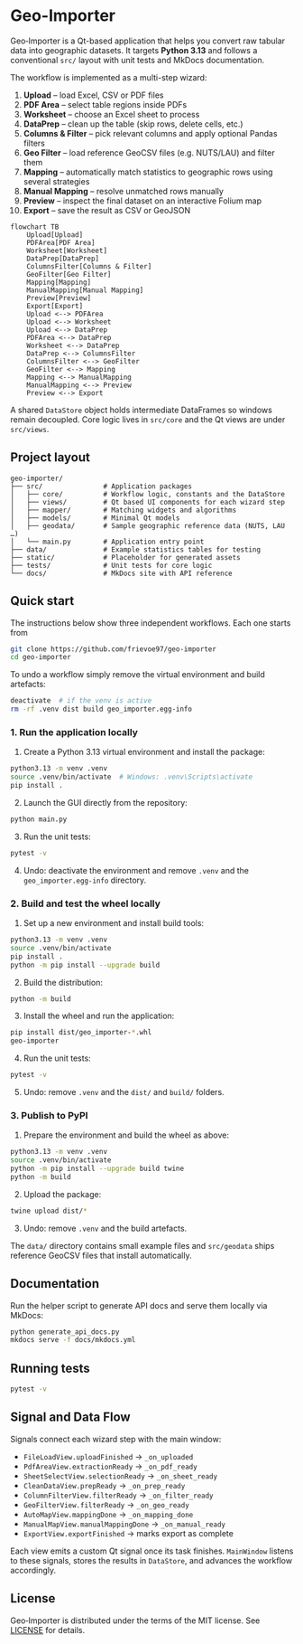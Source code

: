 # Geo-Importer

Geo‑Importer is a Qt-based application that helps you convert raw tabular data into geographic datasets. It targets **Python 3.13** and follows a conventional `src/` layout with unit tests and MkDocs documentation.

The workflow is implemented as a multi-step wizard:

1. **Upload** – load Excel, CSV or PDF files
2. **PDF Area** – select table regions inside PDFs
3. **Worksheet** – choose an Excel sheet to process
4. **DataPrep** – clean up the table (skip rows, delete cells, etc.)
5. **Columns & Filter** – pick relevant columns and apply optional Pandas filters
6. **Geo Filter** – load reference GeoCSV files (e.g. NUTS/LAU) and filter them
7. **Mapping** – automatically match statistics to geographic rows using several strategies
8. **Manual Mapping** – resolve unmatched rows manually
9. **Preview** – inspect the final dataset on an interactive Folium map
10. **Export** – save the result as CSV or GeoJSON

```mermaid
flowchart TB
    Upload[Upload]
    PDFArea[PDF Area]
    Worksheet[Worksheet]
    DataPrep[DataPrep]
    ColumnsFilter[Columns & Filter]
    GeoFilter[Geo Filter]
    Mapping[Mapping]
    ManualMapping[Manual Mapping]
    Preview[Preview]
    Export[Export]
    Upload <--> PDFArea
    Upload <--> Worksheet
    Upload <--> DataPrep
    PDFArea <--> DataPrep
    Worksheet <--> DataPrep
    DataPrep <--> ColumnsFilter
    ColumnsFilter <--> GeoFilter
    GeoFilter <--> Mapping
    Mapping <--> ManualMapping
    ManualMapping <--> Preview
    Preview <--> Export
```

A shared `DataStore` object holds intermediate DataFrames so windows remain decoupled. Core logic lives in `src/core` and the Qt views are under `src/views`.

## Project layout

```text
geo-importer/
├── src/               # Application packages
│   ├── core/          # Workflow logic, constants and the DataStore
│   ├── views/         # Qt based UI components for each wizard step
│   ├── mapper/        # Matching widgets and algorithms
│   ├── models/        # Minimal Qt models
│   ├── geodata/       # Sample geographic reference data (NUTS, LAU …)
│   └── main.py        # Application entry point
├── data/              # Example statistics tables for testing
├── static/            # Placeholder for generated assets
├── tests/             # Unit tests for core logic
└── docs/              # MkDocs site with API reference
```

## Quick start

The instructions below show three independent workflows.  Each one starts from

```bash
git clone https://github.com/frievoe97/geo-importer
cd geo-importer
```

To undo a workflow simply remove the virtual environment and build artefacts:

```bash
deactivate  # if the venv is active
rm -rf .venv dist build geo_importer.egg-info
```

### 1. Run the application locally

1. Create a Python 3.13 virtual environment and install the package:

```bash
python3.13 -m venv .venv
source .venv/bin/activate  # Windows: .venv\Scripts\activate
pip install .
```

2. Launch the GUI directly from the repository:

```bash
python main.py
```

3. Run the unit tests:

```bash
pytest -v
```

4. Undo: deactivate the environment and remove `.venv` and the `geo_importer.egg-info` directory.

### 2. Build and test the wheel locally

1. Set up a new environment and install build tools:

```bash
python3.13 -m venv .venv
source .venv/bin/activate
pip install .
python -m pip install --upgrade build
```

2. Build the distribution:

```bash
python -m build
```

3. Install the wheel and run the application:

```bash
pip install dist/geo_importer-*.whl
geo-importer
```

4. Run the unit tests:

```bash
pytest -v
```

5. Undo: remove `.venv` and the `dist/` and `build/` folders.

### 3. Publish to PyPI

1. Prepare the environment and build the wheel as above:

```bash
python3.13 -m venv .venv
source .venv/bin/activate
python -m pip install --upgrade build twine
python -m build
```

2. Upload the package:

```bash
twine upload dist/*
```

3. Undo: remove `.venv` and the build artefacts.

The `data/` directory contains small example files and `src/geodata` ships
reference GeoCSV files that install automatically.

## Documentation

Run the helper script to generate API docs and serve them locally via MkDocs:

```bash
python generate_api_docs.py
mkdocs serve -f docs/mkdocs.yml
```

## Running tests

```bash
pytest -v
```

## Signal and Data Flow

Signals connect each wizard step with the main window:

- `FileLoadView.uploadFinished` → `_on_uploaded`
- `PdfAreaView.extractionReady` → `_on_pdf_ready`
- `SheetSelectView.selectionReady` → `_on_sheet_ready`
- `CleanDataView.prepReady` → `_on_prep_ready`
- `ColumnFilterView.filterReady` → `_on_filter_ready`
- `GeoFilterView.filterReady` → `_on_geo_ready`
- `AutoMapView.mappingDone` → `_on_mapping_done`
- `ManualMapView.manualMappingDone` → `_on_manual_ready`
- `ExportView.exportFinished` → marks export as complete

Each view emits a custom Qt signal once its task finishes. `MainWindow` listens to these signals, stores the results in `DataStore`, and advances the workflow accordingly.

## License

Geo‑Importer is distributed under the terms of the MIT license. See
[LICENSE](LICENSE) for details.
